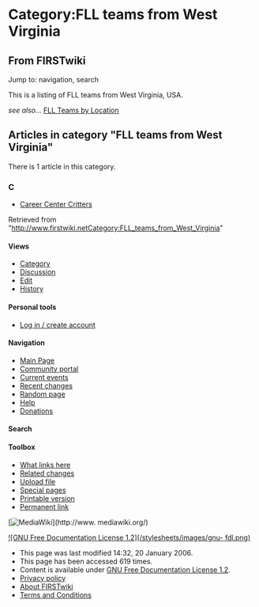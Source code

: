 # Category:FLL teams from West Virginia

## From FIRSTwiki

Jump to: navigation, search

This is a listing of FLL teams from West Virginia, USA.

_see also..._ [FLL Teams by Location](FLL_Teams_by_Location "FLL
Teams by Location")

## Articles in category "FLL teams from West Virginia"

There is 1 article in this category.

### C

- [Career Center Critters](Career_Center_Critters "Career Center Critters")

Retrieved from "<http://www.firstwiki.netCategory:FLL_teams_from_West_Virginia>"

#### Views

- [Category](Category:FLL_teams_from_West_Virginia)
- [Discussion](/index.php?title=Category_talk:FLL_teams_from_West_Virginia&action=edit)
- [Edit](/index.php?title=Category:FLL_teams_from_West_Virginia&action=edit)
- [History](/index.php?title=Category:FLL_teams_from_West_Virginia&action=history)

#### Personal tools

- [Log in / create account](/index.php?title=Special:Userlogin&returnto=Category:FLL_teams_from_West_Virginia)

[](Main_Page "Main Page")

#### Navigation

- [Main Page](Main_Page)
- [Community portal](FIRSTwiki:Community_portal)
- [Current events](Current_events)
- [Recent changes](Special:Recentchanges)
- [Random page](Special:Random)
- [Help](Help:Contents)
- [Donations](FIRSTwiki:Site_support)

#### Search

#### Toolbox

- [What links here](Special:Whatlinkshere/Category:FLL_teams_from_West_Virginia)
- [Related changes](Special:Recentchangeslinked/Category:FLL_teams_from_West_Virginia)
- [Upload file](Special:Upload)
- [Special pages](Special:Specialpages)
- [Printable version](/index.php?title=Category:FLL_teams_from_West_Virginia&printable=yes)
- [Permanent link](/index.php?title=Category:FLL_teams_from_West_Virginia&oldid=42719)

[![MediaWiki](/skins/common/images/poweredby_mediawiki_88x31.png)](http://www.
mediawiki.org/)

[![GNU Free Documentation License 1.2](/stylesheets/images/gnu-
fdl.png)](http://www.gnu.org/copyleft/fdl.html)

- This page was last modified 14:32, 20 January 2006.
- This page has been accessed 619 times.
- Content is available under [GNU Free Documentation License 1.2](http://www.gnu.org/copyleft/fdl.html "http://www.gnu.org/copyleft/fdl.html").
- [Privacy policy](FIRSTwiki:Privacy_policy "FIRSTwiki:Privacy policy")
- [About FIRSTwiki](FIRSTwiki:About "FIRSTwiki:About")
- [Terms and Conditions](FIRSTwiki:Terms_and_conditions "FIRSTwiki:Terms and conditions")
